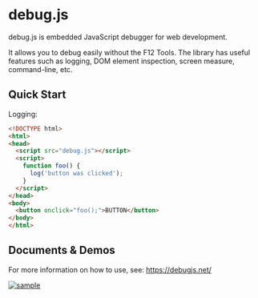 # debug.js
debug.js is embedded JavaScript debugger for web development.

It allows you to debug easily without the F12 Tools.
The library has useful features such as logging, DOM element inspection, screen measure, command-line, etc.

## Quick Start
Logging:
```html
<!DOCTYPE html>
<html>
<head>
  <script src="debug.js"></script>
  <script>
    function foo() {
      log('button was clicked');
    }
  </script>
</head>
<body>
  <button onclick="foo();">BUTTON</button>
</body>
</html>
```

## Documents & Demos
For more information on how to use, see: https://debugjs.net/

[ ![sample](https://debugjs.net/debugjs20180212.png) ](https://debugjs.net/ "debug.js")
